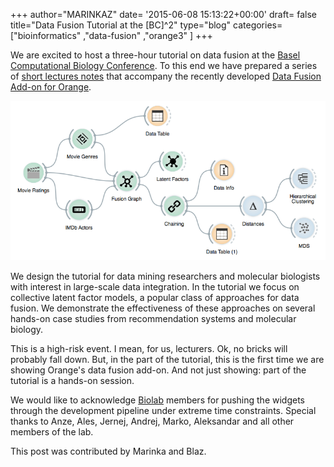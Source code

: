 +++
author="MARINKAZ"
date= '2015-06-08 15:13:22+00:00'
draft= false
title="Data Fusion Tutorial at the [BC]^2"
type="blog"
categories=["bioinformatics" ,"data-fusion" ,"orange3" ]
+++

We are excited to host a three-hour tutorial on data fusion at the [Basel Computational Biology Conference](http://www.bc2.ch/2015/). To this end we have prepared a series of [short lectures notes](http://helikoid.si/bc215/bc2-handouts.pdf) that accompany the recently developed [Data Fusion Add-on for Orange](/blog/2015/06/05/data-fusion-add-on-for-orange/).

![](/images/2015/06/scheme.png)

We design the tutorial for data mining researchers and molecular biologists with interest in large-scale data integration. In the tutorial we focus on collective latent factor models, a popular class of approaches for data fusion. We demonstrate the effectiveness of these approaches on several hands-on case studies from recommendation systems and molecular biology.

This is a high-risk event. I mean, for us, lecturers. Ok, no bricks will probably fall down. But, in the part of the tutorial, this is the first time we are showing Orange's data fusion add-on. And not just showing: part of the tutorial is a hands-on session.

We would like to acknowledge [Biolab](http://www.biolab.si/en/) members for pushing the widgets through the development pipeline under extreme time constraints. Special thanks to Anze, Ales, Jernej, Andrej, Marko, Aleksandar and all other members of the lab.

This post was contributed by Marinka and Blaz.
